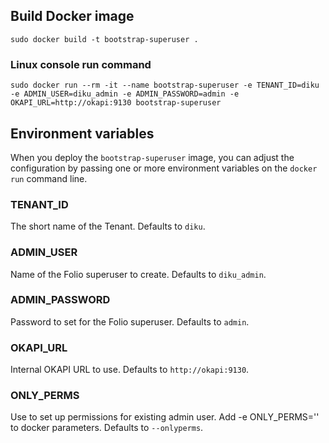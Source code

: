 ## Build Docker image

`sudo docker build -t bootstrap-superuser .`

### Linux console run command

`sudo docker run --rm -it --name bootstrap-superuser -e TENANT_ID=diku -e ADMIN_USER=diku_admin -e ADMIN_PASSWORD=admin -e OKAPI_URL=http://okapi:9130 bootstrap-superuser`

## Environment variables

When you deploy the `bootstrap-superuser` image, you can adjust the configuration by passing one or more environment variables on the `docker run` command line.

### TENANT_ID

The short name of the Tenant. Defaults to `diku`.

### ADMIN_USER

Name of the Folio superuser to create. Defaults to `diku_admin`.

### ADMIN_PASSWORD

Password to set for the Folio superuser. Defaults to `admin`.

### OKAPI_URL

Internal OKAPI URL to use. Defaults to `http://okapi:9130`.

### ONLY_PERMS

Use to set up permissions for existing admin user. Add -e ONLY_PERMS='' to docker parameters. Defaults to `--onlyperms`.

